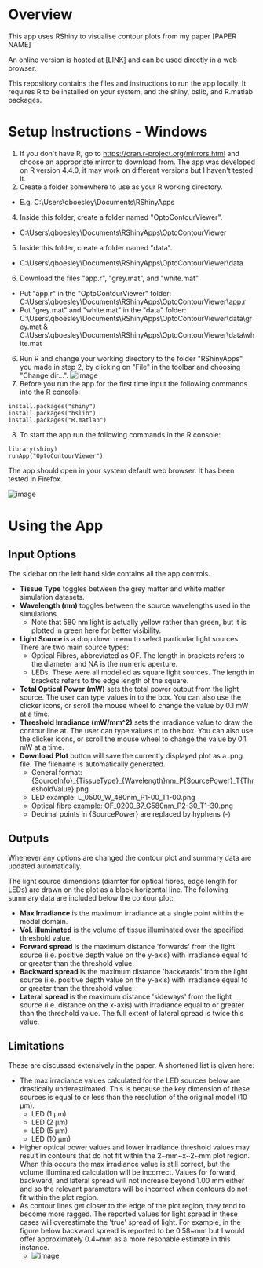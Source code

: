 # Overview
This app uses RShiny to visualise contour plots from my paper [PAPER NAME]

An online version is hosted at [LINK] and can be used directly in a web browser. 

This repository contains the files and instructions to run the app locally. It requires R to be installed on your system, and the shiny, bslib, and R.matlab packages.

# Setup Instructions - Windows

1) If you don't have R, go to https://cran.r-project.org/mirrors.html and choose an appropriate mirror to download from. The app was developed on R version 4.4.0, it may work on different versions but I haven't tested it.
2) Create a folder somewhere to use as your R working directory.
  - E.g. C:\Users\qboesley\Documents\RShinyApps
4) Inside this folder, create a folder named "OptoContourViewer".
  - C:\Users\qboesley\Documents\RShinyApps\OptoContourViewer
5) Inside this folder, create a folder named "data".
  - C:\Users\qboesley\Documents\RShinyApps\OptoContourViewer\data
6) Download the files "app.r", "grey.mat", and "white.mat"
  - Put "app.r" in the "OptoContourViewer" folder: C:\Users\qboesley\Documents\RShinyApps\OptoContourViewer\app.r
  - Put "grey.mat" and "white.mat" in the "data" folder: C:\Users\qboesley\Documents\RShinyApps\OptoContourViewer\data\grey.mat & C:\Users\qboesley\Documents\RShinyApps\OptoContourViewer\data\white.mat
6) Run R and change your working directory to the folder "RShinyApps" you made in step 2, by clicking on "File" in the toolbar and choosing "Change dir...".
![image](https://github.com/qboesley/optical-irradiance-contour-viewer/assets/127060519/20e75cc2-803b-46dd-bc31-67fac6f5a0d9)
7) Before you run the app for the first time input the following commands into the R console:
  ```
  install.packages("shiny")
  install.packages("bslib")
  install.packages("R.matlab")
  ```
8) To start the app run the following commands in the R console:
  ```
  library(shiny)
  runApp("OptoContourViewer")
  ```
  The app should open in your system default web browser. It has been tested in Firefox. 
  
![image](https://github.com/qboesley/optical-irradiance-contour-viewer/assets/127060519/cf03471a-7c12-40cd-8b0d-93b6e5eba49e)

# Using the App
## Input Options
The sidebar on the left hand side contains all the app controls. 
- **Tissue Type** toggles between the grey matter and white matter simulation datasets.
- **Wavelength (nm)** toggles between the source wavelengths used in the simulations.
  - Note that 580 nm light is actually yellow rather than green, but it is plotted in green here for better visibility.
- **Light Source** is a drop down menu to select particular light sources. There are two main source types:
  - Optical Fibres, abbreviated as OF. The length in brackets refers to the diameter and NA is the numeric aperture.
  - LEDs. These were all modelled as square light sources. The length in brackets refers to the edge length of the square.
- **Total Optical Power (mW)** sets the total power output from the light source. The user can type values in to the box. You can also use the clicker icons, or scroll the mouse wheel to change the value by 0.1 mW at a time.
- **Threshold Irradiance (mW/mm^2)** sets the irradiance value to draw the contour line at. The user can type values in to the box. You can also use the clicker icons, or scroll the mouse wheel to change the value by 0.1 mW at a time.
- **Download Plot** button will save the currently displayed plot as a .png file. The filename is automatically generated.
  - General format: {SourceInfo}\_{TissueType}_{Wavelength}nm_P{SourcePower}_T{ThresholdValue}.png
  - LED example: L_0500_W_480nm_P1-00_T1-00.png
  - Optical fibre example: OF_0200_37_G580nm_P2-30_T1-30.png
  - Decimal points in {SourcePower} are replaced by hyphens (-)

## Outputs
Whenever any options are changed the contour plot and summary data are updated automatically.

The light source dimensions (diamter for optical fibres, edge length for LEDs) are drawn on the plot as a black horizontal line. 
The following summary data are included below the contour plot:
- **Max Irradiance** is the maximum irradiance at a single point within the model domain.
- **Vol. illuminated** is the volume of tissue illuminated over the specified threshold value.
- **Forward spread** is the maximum distance 'forwards' from the light source (i.e. positive depth value on the y-axis) with irradiance equal to or greater than the threshold value.
- **Backward spread** is the maximum distance 'backwards' from the light source (i.e. positive depth value on the y-axis) with irradiance equal to or greater than the threshold value.
- **Lateral spread** is the maximum distance 'sideways' from the light source (i.e. distance on the x-axis) with irradiance equal to or greater than the threshold value. The full extent of lateral spread is twice this value.

## Limitations
These are discussed extensively in the paper. A shortened list is given here:
- The max irradiance values calculated for the LED sources below are drastically underestimated. This is because the key dimension of these sources is equal to or less than the resolution of the original model (10 µm).
  - LED (1 µm)
  - LED (2 µm)
  - LED (5 µm)
  - LED (10 µm)
- Higher optical power values and lower irradiance threshold values may result in contours that do not fit within the 2~mm~x~2~mm plot region. When this occurs the max irradiance value is still correct, but the volume illuminated calculation will be incorrect. Values for forward, backward, and lateral spread will not increase beyond 1.00 mm either and so the relevant parameters will be incorrect when contours do not fit within the plot region.
- As contour lines get closer to the edge of the plot region, they tend to become more ragged. The reported values for light spread in these cases will overestimate the 'true' spread of light. For example, in the figure below backward spread is reported to be 0.58~mm but I would offer approximately 0.4~mm as a more resonable estimate in this instance.
  - ![image](https://github.com/qboesley/optical-irradiance-contour-viewer/assets/127060519/cc944169-9181-4889-a23f-6c99f45bdc20)
